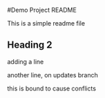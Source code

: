 #Demo Project README

This is a simple readme file

## Heading 2

adding a line

another line, on updates branch

this is bound to cause conflicts
